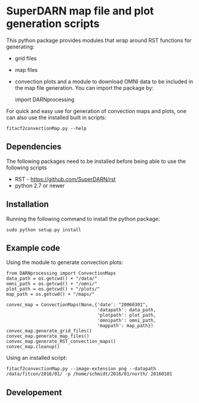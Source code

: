 SuperDARN map file and plot generation scripts
===============================================

This python package provides modules that wrap around  RST functions for generating:
* grid files
* map files 
* convection plots 
and a module to download OMNI data to be included in the map file generation. 
You can import the package by: 

    import DARNprocessing

For quick and easy use for generation of convection maps and plots, one can also use the installed built in scripts:
    
    fitacf2convectionMap.py --help 

## Dependencies 
The following packages need to be installed before being able to use the following scripts
* RST - https://github.com/SuperDARN/rst
* python 2.7 or newer

## Installation 
Running the following command to install the python package:
    
    sudo python setup.py install 

## Example code 
Using the module to generate convection plots:
    
    from DARNprocessing import ConvectionMaps
    data_path = os.getcwd() + "/data/"
    omni_path = os.getcwd() + "/omni/"
    plot_path = os.getcwd() + "/plots/"
    map_path = os.getcwd() + "/maps/"

    convec_map = ConvectionMaps(None,{'date': "20060301",
                                      'datapath': data_path,
                                      'plotpath': plot_path,
                                      'omnipath': omni_path,
                                      'mappath': map_path})
    convec_map.generate_grid_files()
    convec_map.generate_map_files()
    convec_map.generate_RST_convection_maps()
    convec_map.cleanup()

Using an installed script:
    
    fitacf2convectionMap.py --image-extension png --datapath /data/fitcon/2016/01/ -p /home/schmidt/2016/01/north/ 20160101


## Developement 

